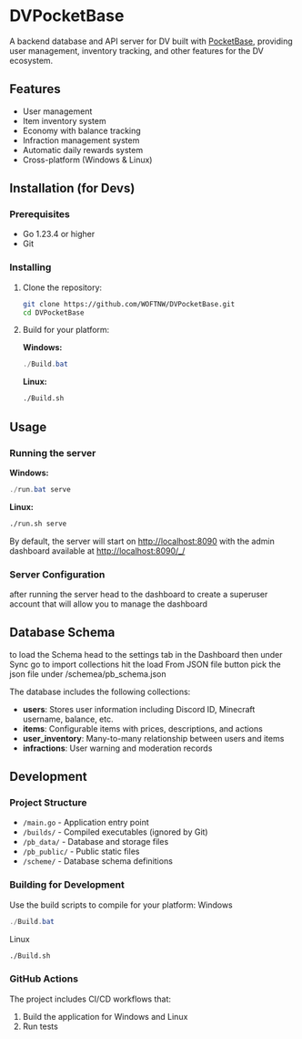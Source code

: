 # DVPocketBase

A backend database and API server for DV built with [PocketBase](https://pocketbase.io/), providing user management, inventory tracking, and other features for the DV ecosystem.

## Features

- User management
- Item inventory system
- Economy with balance tracking
- Infraction management system
- Automatic daily rewards system
- Cross-platform (Windows & Linux)

## Installation (for Devs)

### Prerequisites

- Go 1.23.4 or higher
- Git

### Installing

1. Clone the repository:

   ``` bash
   git clone https://github.com/WOFTNW/DVPocketBase.git
   cd DVPocketBase
   ```

2. Build for your platform:

   **Windows:**

   ``` powershell
   ./Build.bat
   ```

   **Linux:**

   ``` bash
   ./Build.sh
   ```

## Usage

### Running the server

**Windows:**

  ``` powershell
  ./run.bat serve
  ```

**Linux:**

  ``` bash
  ./run.sh serve
```

By default, the server will start on <http://localhost:8090> with the admin dashboard available at <http://localhost:8090/_/>

### Server Configuration

after running the server head to the dashboard to create a superuser account
that will allow you to manage the dashboard

## Database Schema

to load the Schema head to the settings tab in the Dashboard
then under Sync go to import collections
hit the load From JSON file button
pick the json file under /schemea/pb_schema.json

The database includes the following collections:

- **users**: Stores user information including Discord ID, Minecraft username, balance, etc.
- **items**: Configurable items with prices, descriptions, and actions
- **user_inventory**: Many-to-many relationship between users and items
- **infractions**: User warning and moderation records

## Development

### Project Structure

- `/main.go` - Application entry point
- `/builds/` - Compiled executables (ignored by Git)
- `/pb_data/` - Database and storage files
- `/pb_public/` - Public static files
- `/scheme/` - Database schema definitions

### Building for Development

Use the build scripts to compile for your platform:
Windows

``` powershell
./Build.bat
```

Linux

``` bash
./Build.sh
```

### GitHub Actions

The project includes CI/CD workflows that:

1. Build the application for Windows and Linux
2. Run tests
